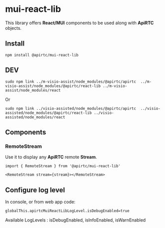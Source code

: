 # mui-react-lib

This library offers **React/MUI** components to be used along with **ApiRTC** objects.

## Install

`npm install @apirtc/mui-react-lib`

## DEV

`sudo npm link ../m-visio-assist/node_modules/@apirtc/apirtc  ../m-visio-assist/node_modules/@apirtc/react-lib ../m-visio-assist/node_modules/react`

Or

`sudo npm link ../visio-assisted/node_modules/@apirtc/apirtc  ../visio-assisted/node_modules/@apirtc/react-lib ../visio-assisted/node_modules/react`

## Components

### RemoteStream

Use it to display any **ApiRTC** remote **Stream**.

```
import { RemoteStream } from '@apirtc/mui-react-lib'

<RemoteStream stream={stream}></RemoteStream>
```

## Configure log level

In console, or from web app code:

```
globalThis.apirtcMuiReactLibLogLevel.isDebugEnabled=true
```

Available LogLevels : isDebugEnabled, isInfoEnabled, isWarnEnabled
